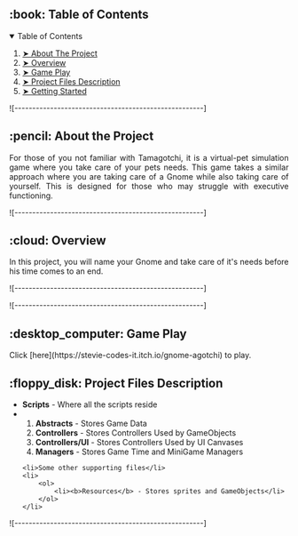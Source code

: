 <!--TABLE OF CONTENTS-->
<h2 id="table-of-contents"> :book: Table of Contents </h2>

<details open="open">
    <summary>Table of Contents</summary>
    <ol>
    <li><a href="#about-the-project"> ➤ About The Project</a></li>
    <li><a href="#overview"> ➤ Overview</a></li>
    <li><a href="#game-play"> ➤ Game Play</a></li>
    <li><a href="#project-files-description"> ➤ Project Files Description</a></li>
    <li><a href="#getting-started"> ➤ Getting Started</a></li>
  </ol>
</details>

![-----------------------------------------------------]

<!--ABOUT THE PROJECT-->
<h2 id="about-the-project"> :pencil: About the Project</h2>

<p align="justify">
    For those of you not familiar with Tamagotchi, it is a virtual-pet simulation game where you take care of your pets needs. This game takes a similar approach where you are taking care of a Gnome while also taking care of yourself. This is designed for those who may struggle with executive functioning.
</p>

![-----------------------------------------------------]

<!--OVERVIEW-->
<h2 id="overview"> :cloud: Overview</h2>

<p align="justify">
    In this project, you will name your Gnome and take care of it's needs before his time comes to an end.
</p>

![-----------------------------------------------------]

<!--GAMEPLAY-->
![-----------------------------------------------------]

<h2 id="game-play"> :desktop_computer: Game Play</h2>

<p align="justify">
    Click [here](https://stevie-codes-it.itch.io/gnome-agotchi) to play.
</p>

<!--PROJECT FILES DESCRIPTION-->
<h2 id="project-files-description"> :floppy_disk: Project Files Description</h2>

<ul>
    <li><b>Scripts</b> - Where all the scripts reside</li>
    <li>
        <ol>
            <li><b>Abstracts</b> - Stores Game Data</li>
            <li><b>Controllers</b> - Stores Controllers Used by GameObjects</li>
            <li><b>Controllers/UI</b> - Stores Controllers Used by UI Canvases</li>
            <li><b>Managers</b> - Stores Game Time and MiniGame Managers</li>
        </ol>
    </li>

    <li>Some other supporting files</li>
    <li>
        <ol>
            <li><b>Resources</b> - Stores sprites and GameObjects</li>
        </ol>
    </li>
</ul>

![-----------------------------------------------------]